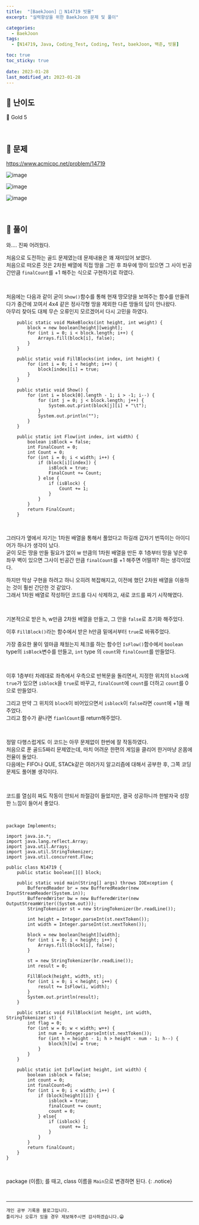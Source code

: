```yaml
---
title:  "[BaekJoon] 🥇 N14719 빗물"
excerpt: "실력향상을 위한 BaekJoon 문제 및 풀이"

categories:
  - BaekJoon
tags:
  - [N14719, Java, Coding_Test, Coding, Test, baekJoon, 백준, 빗물]

toc: true
toc_sticky: true
 
date: 2023-01-28
last_modified_at: 2023-01-28
---
```


## 📌 난이도

  🥇 Gold 5

<br>

## 📌 문제

<https://www.acmicpc.net/problem/14719>

![image](https://user-images.githubusercontent.com/37824506/215247945-1f58925a-ff7d-4be6-a2c2-efdad5fbc6f0.png)

![image](https://user-images.githubusercontent.com/37824506/215248001-2a326757-1935-406f-8b0c-33bbf72c6a21.png)

![image](https://user-images.githubusercontent.com/37824506/215247986-7165f22c-c80d-4c99-a666-f154b5bbd41b.png)

<br>

## 📌 풀이

와.... 진짜 어려웠다.  

처음으로 도전하는 골드 문제였는데 문제내용은 꽤 재미있어 보였다.  
처음으로 떠오른 것은 2차원 배열에 직접 땅을 그린 후 좌우에 땅이 있으면 그 사이 빈공간만큼 `finalCount`를 +1 해주는 식으로 구현하기로 하였다.  

<br>

처음에는 다음과 같이 굳이 `Show()`함수를 통해 현재 땅모양을 보여주는 함수를 만들려다가 중간에 꼬여서 4x4 같은 정사각형 땅을 제외한 다른 땅들의 답이 안나왔다.  
아무리 찾아도 대체 무슨 오류인지 모르겠어서 다시 고민을 하였다.

```
    public static void MakeBlocks(int height, int weight) {
        block = new boolean[height][weight];
        for (int i = 0; i < block.length; i++) {
            Arrays.fill(block[i], false);
        }
    }

    public static void FillBlocks(int index, int height) {
        for (int i = 0; i < height; i++) {
            block[index][i] = true;
        }
    }

    public static void Show() {
        for (int i = block[0].length - 1; i > -1; i--) {
            for (int j = 0; j < block.length; j++) {
                System.out.print(block[j][i] + "\t");
            }
            System.out.println("");
        }
    }

    public static int Flow(int index, int width) {
        boolean isBlock = false;
        int FinalCount = 0;
        int Count = 0;
        for (int i = 0; i < width; i++) {
            if (block[i][index]) {
                isBlock = true;
                FinalCount += Count;
            } else {
                if (isBlock) {
                    Count += 1;
                }
            }
        }
        return FinalCount;
    }
```
<br>

그러다가 옆에서 자기는 1차원 배열을 통해서 풀었다고 하길래 갑자기 번뜩이는 아이디어가 하나가 생각이 났다.  
굳이 모든 땅을 만들 필요가 없이 w 만큼의 1차원 배열을 만든 후 1층부터 땅을 넣은후 좌우 벽이 있으면 그사이 빈공간 만큼 `finalCount`를 +1 해주면 어떨까? 하는 생각이었다.  

하지만 막상 구현을 하려고 하니 오히려 복잡해지고, 이전에 했던 2차원 배열을 이용하는 것이 훨씬 간단한 것 같았다.  
그래서 1차원 배열로 작성하던 코드를 다시 삭제하고, 새로 코드를 짜기 시작해였다.  

<br>

기본적으로 받은 h, w만큼 2차원 배열을 만들고, 그 안을 `false`로 초기화 해주었다.  

이후 `FillBlock()`라는 함수에서 받은 h만큼 밑에서부터 `true`로 바꿔주었다.  

가장 중요한 물이 얼마큼 채웠는지 체크를 하는 함수인 `IsFlow()`함수에서 `boolean` type의 `isBlock`변수를 만들고, `int` type 의 `count`와 `finalCount`를 만들었다.  

<br>

이후 1층부터 차례대로 좌측에서 우측으로 반복문을 돌리면서, 지정한 위치의 `block`에 `true`가 있으면 `isblock`을 `true`로 바꾸고, `finalCount`에 `count`를 더하고 `count`를 0으로 만들었다.  

그리고 만약 그 위치의 `block`이 비어있으면서 `isblock`이 `false`라면 `count`에 +1을 해주었다.  
그리고 함수가 끝나면 `fianlCount`를 return해주었다. 

<br>

정말 다행스럽게도 이 코드는 아무 문제없이 한번에 잘 작동하였다.  
처음으로 푼 골드5짜리 문제였는데, 마치 어려운 한편의 게임을 클리어 한거마냥 온몸에 전율이 돌았다.  
다음에는 FIFO나 QUE, STACk같은 여러가지 알고리즘에 대해서 공부한 후, 그쪽 코딩 문제도 풀어볼 생각이다.  

<br>

코드를 열심히 짜도 작동이 안되서 좌절감이 들었지만, 결국 성공하니까 한발자국 성장한 느낌이 들어서 좋았다.

<br>

```
package Implements;

import java.io.*;
import java.lang.reflect.Array;
import java.util.Arrays;
import java.util.StringTokenizer;
import java.util.concurrent.Flow;

public class N14719 {
    public static boolean[][] block;

    public static void main(String[] args) throws IOException {
        BufferedReader br = new BufferedReader(new InputStreamReader(System.in));
        BufferedWriter bw = new BufferedWriter(new OutputStreamWriter((System.out)));
        StringTokenizer st = new StringTokenizer(br.readLine());

        int height = Integer.parseInt(st.nextToken());
        int width = Integer.parseInt(st.nextToken());

        block = new boolean[height][width];
        for (int i = 0; i < height; i++) {
            Arrays.fill(block[i], false);
        }

        st = new StringTokenizer(br.readLine());
        int result = 0;

        FillBlock(height, width, st);
        for (int i = 0; i < height; i++) {
            result += IsFlow(i, width);
        }
        System.out.println(result);
    }

    public static void FillBlock(int height, int width, StringTokenizer st) {
        int flag = 0;
        for (int w = 0; w < width; w++) {
            int num = Integer.parseInt(st.nextToken());
            for (int h = height - 1; h > height - num - 1; h--) {
                block[h][w] = true;
            }
        }
    }

    public static int IsFlow(int height, int width) {
        boolean isblock = false;
        int count = 0;
        int finalCount=0;
        for (int i = 0; i < width; i++) {
            if (block[height][i]) {
                isblock = true;
                finalCount += count;
                count = 0;
            } else{
                if (isblock) {
                    count += 1;
                }
            }
        }
        return finalCount;
    }
}
```

<br>

package (이름); 를 때고, class 이름을 `Main`으로 변경하면 된다.
{: .notice} 



<br>


***
    개인 공부 기록용 블로그입니다.
    틀리거나 오류가 있을 경우 제보해주시면 감사하겠습니다.😁